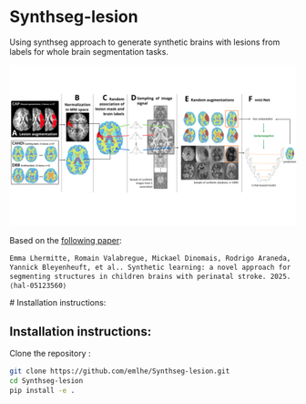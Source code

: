 # Synthseg-lesion
Using synthseg approach to generate synthetic brains with lesions from labels for whole brain segmentation tasks. 

<img src="images/schema_methode_general.png"  />

Based on the [following paper](https://hal.science/hal-05123560): 

    Emma Lhermitte, Romain Valabregue, Mickael Dinomais, Rodrigo Araneda, Yannick Bleyenheuft, et al.. Synthetic learning: a novel approach for segmenting structures in children brains with perinatal stroke. 2025. ⟨hal-05123560⟩ 


# Installation instructions:
## Installation instructions:
Clone the repository :
```bash
git clone https://github.com/emlhe/Synthseg-lesion.git
cd Synthseg-lesion
pip install -e .
```


